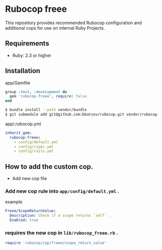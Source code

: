 # Rubocop freee

This repository provides recommended Rubocop configuration and additional cops for use on internal Ruby Projects.

## Requirements

- Ruby: 2.3 or higher

## Installation

app/Gemfile
```ruby
group :test, :development do
  gem 'rubocop-freee', require: false
end
```

```bash
$ bundle install --path vendor/bundle
$ git submodule add git@github.com:bbatsov/rubocop.git vendor/rubocop
```

app/.rubocop.yml
```yml
inherit_gem:
  rubocop-freee:
    - config/default.yml
    - config/rspec.yml
    - config/rails.yml
```

## How to add the custom cop.

- Add new cop file

### Add new cop rule into `app/config/default.yml` .

example
```yml
Freee/ScopeReturnValue:
  Description: Check if a scope returns `self` .
  Enabled: true
```

### requires the new cop in `lib/rubocop_freee.rb` .

```ruby
require 'rubocop/cop/freee/scope_return_value'
```

